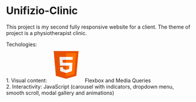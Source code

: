# Unifizio-Clinic

This project is my second fully responsive website for a client. The theme of project is a physiotherapist clinic.

Techologies:<br> 1. Visual content: <svg xmlns="http://www.w3.org/2000/svg"  viewBox="0 0 48 48" width="96px" height="96px"><path fill="#E65100" d="M41,5H7l3,34l14,4l14-4L41,5L41,5z"/><path fill="#FF6D00" d="M24 8L24 39.9 35.2 36.7 37.7 8z"/><path fill="#FFF" d="M24,25v-4h8.6l-0.7,11.5L24,35.1v-4.2l4.1-1.4l0.3-4.5H24z M32.9,17l0.3-4H24v4H32.9z"/><path fill="#EEE" d="M24,30.9v4.2l-7.9-2.6L15.7,27h4l0.2,2.5L24,30.9z M19.1,17H24v-4h-9.1l0.7,12H24v-4h-4.6L19.1,17z"/></svg>
Flexbox and Media Queries <br>
             2. Interactivity: JavaScript (carousel with indicators, dropdown menu, smooth scroll, modal gallery and animations)

           
